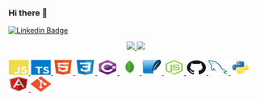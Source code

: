 ### Hi there 👋
[![Linkedin Badge](https://img.shields.io/badge/-Marcus&#8208;Lirio-blue?style=flat-square&logo=Linkedin&logoColor=white&link=https://www.linkedin.com/in/marcus-vinicius-lirio-a61ab8202/)](https://www.linkedin.com/in/marcus-vinicius-lirio-a61ab8202/)

<div align="center">
  <a href="https://github.com/MarcusLirio">
  <img height="180em" src="https://github-readme-stats.vercel.app/api?username=MarcusLirio&show_icons=true&theme=dracula&include_all_commits=true&count_private=false"/>
  <img height="180em" src="https://github-readme-stats.vercel.app/api/top-langs/?username=MarcusLirio&layout=compact&langs_count=7&theme=dracula"/>
</div>
<div style="display: inline_block"><br>
         <img style="align-items:center;" alt="Rafa-Js" height="30" width="40" src="https://raw.githubusercontent.com/devicons/devicon/master/icons/javascript/javascript-plain.svg">
            <img style="align-items:center;" alt="Rafa-Ts" height="30" width="40" src="https://raw.githubusercontent.com/devicons/devicon/master/icons/typescript/typescript-plain.svg">
            <img style="align-items:center;" alt="Rafa-HTML" height="30" width="40" src="https://raw.githubusercontent.com/devicons/devicon/master/icons/html5/html5-original.svg">
            <img style="align-items:center;" alt="Rafa-CSS" height="30" width="40" src="https://raw.githubusercontent.com/devicons/devicon/master/icons/css3/css3-original.svg">
            <img style="align-items:center;" alt="Rafa-Csharp" height="30" width="40" src="https://raw.githubusercontent.com/devicons/devicon/master/icons/csharp/csharp-original.svg">
            <img style="align-items:center;" alt="Rafa-MongoDb" height="30" width="40" src="https://raw.githubusercontent.com/devicons/devicon/master/icons/mongodb/mongodb-original.svg">
            <img style="align-items:center;" alt="Rafa-SQLite" height="30" width="40" src="https://raw.githubusercontent.com/devicons/devicon/master/icons/sqlite/sqlite-original.svg">
            <img style="align-items:center;" alt="Rafa-Nodejs" height="30" width="40" src="https://raw.githubusercontent.com/devicons/devicon/master/icons/nodejs/nodejs-original.svg">
            <img style="align-items:center;" alt="Rafa-Github" height="30" width="40" src="https://raw.githubusercontent.com/devicons/devicon/master/icons/github/github-original.svg">
            <img style="align-items:center;" alt="Rafa-Github" height="30" width="40" src="https://raw.githubusercontent.com/devicons/devicon/master/icons/mysql/mysql-original.svg">
            <img style="align-items:center;" alt="Rafa-Github" height="30" width="40" src="https://raw.githubusercontent.com/devicons/devicon/master/icons/python/python-original.svg">
            <img style="align-items:center;" alt="Rafa-Github" height="30" width="40" src="https://raw.githubusercontent.com/devicons/devicon/master/icons/angularjs/angularjs-original.svg">
            <img style="align-items:center;" alt="Rafa-Github" height="30" width="40" src="https://raw.githubusercontent.com/devicons/devicon/master/icons/git/git-original.svg">
</div>

